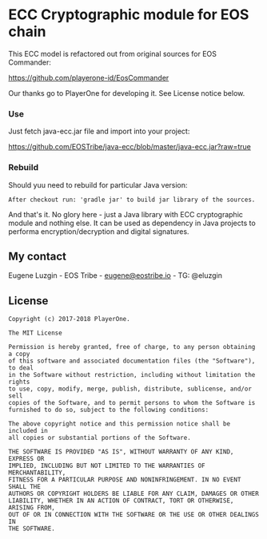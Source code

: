 # ECC Cryptographic module for EOS chain

This ECC model is refactored out from original sources for EOS Commander:

https://github.com/playerone-id/EosCommander 
  
Our thanks go to PlayerOne for developing it. See License notice below.

### Use
Just fetch java-ecc.jar file and import into your project:

https://github.com/EOSTribe/java-ecc/blob/master/java-ecc.jar?raw=true

### Rebuild
Should yuu need to rebuild for particular Java version:

	After checkout run: 'gradle jar' to build jar library of the sources.

And that's it. No glory here - just a Java library with ECC cryptographic module and nothing else.
It can be used as dependency in Java projects to performa encryption/decryption and digital signatures.

<a name="contact"></a>
## My contact
Eugene Luzgin - EOS Tribe - eugene@eostribe.io - TG: @eluzgin
  
<a name="lincense"></a>
## License

    Copyright (c) 2017-2018 PlayerOne.

    The MIT License

    Permission is hereby granted, free of charge, to any person obtaining a copy
    of this software and associated documentation files (the "Software"), to deal
    in the Software without restriction, including without limitation the rights
    to use, copy, modify, merge, publish, distribute, sublicense, and/or sell
    copies of the Software, and to permit persons to whom the Software is
    furnished to do so, subject to the following conditions:

    The above copyright notice and this permission notice shall be included in
    all copies or substantial portions of the Software.

    THE SOFTWARE IS PROVIDED "AS IS", WITHOUT WARRANTY OF ANY KIND, EXPRESS OR
    IMPLIED, INCLUDING BUT NOT LIMITED TO THE WARRANTIES OF MERCHANTABILITY,
    FITNESS FOR A PARTICULAR PURPOSE AND NONINFRINGEMENT. IN NO EVENT SHALL THE
    AUTHORS OR COPYRIGHT HOLDERS BE LIABLE FOR ANY CLAIM, DAMAGES OR OTHER
    LIABILITY, WHETHER IN AN ACTION OF CONTRACT, TORT OR OTHERWISE, ARISING FROM,
    OUT OF OR IN CONNECTION WITH THE SOFTWARE OR THE USE OR OTHER DEALINGS IN
    THE SOFTWARE.

